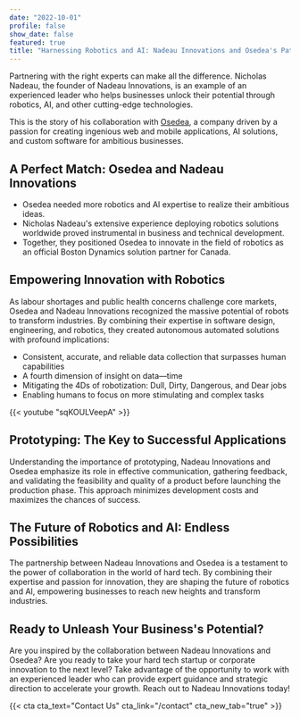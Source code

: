 ```yaml
---
date: "2022-10-01"
profile: false
show_date: false
featured: true
title: "Harnessing Robotics and AI: Nadeau Innovations and Osedea's Path to Innovation"
---
```


Partnering with the right experts can make all the difference. Nicholas Nadeau, the founder of Nadeau Innovations, is an example of an experienced leader who helps businesses unlock their potential through robotics, AI, and other cutting-edge technologies.

This is the story of his collaboration with [Osedea](https://www.osedea.com/), a company driven by a passion for creating ingenious web and mobile applications, AI solutions, and custom software for ambitious businesses.

## A Perfect Match: Osedea and Nadeau Innovations

- Osedea needed more robotics and AI expertise to realize their ambitious ideas.
- Nicholas Nadeau's extensive experience deploying robotics solutions worldwide proved instrumental in business and technical development.
- Together, they positioned Osedea to innovate in the field of robotics as an official Boston Dynamics solution partner for Canada.

## Empowering Innovation with Robotics

As labour shortages and public health concerns challenge core markets, Osedea and Nadeau Innovations recognized the massive potential of robots to transform industries. By combining their expertise in software design, engineering, and robotics, they created autonomous automated solutions with profound implications:

- Consistent, accurate, and reliable data collection that surpasses human capabilities
- A fourth dimension of insight on data—time
- Mitigating the 4Ds of robotization: Dull, Dirty, Dangerous, and Dear jobs
- Enabling humans to focus on more stimulating and complex tasks

{{< youtube "sqKOULVeepA" >}}

## Prototyping: The Key to Successful Applications

Understanding the importance of prototyping, Nadeau Innovations and Osedea emphasize its role in effective communication, gathering feedback, and validating the feasibility and quality of a product before launching the production phase. This approach minimizes development costs and maximizes the chances of success.

## The Future of Robotics and AI: Endless Possibilities

The partnership between Nadeau Innovations and Osedea is a testament to the power of collaboration in the world of hard tech. By combining their expertise and passion for innovation, they are shaping the future of robotics and AI, empowering businesses to reach new heights and transform industries.

## Ready to Unleash Your Business's Potential?

Are you inspired by the collaboration between Nadeau Innovations and Osedea? Are you ready to take your hard tech startup or corporate innovation to the next level? Take advantage of the opportunity to work with an experienced leader who can provide expert guidance and strategic direction to accelerate your growth. Reach out to Nadeau Innovations today!

{{< cta cta_text="Contact Us" cta_link="/contact" cta_new_tab="true" >}}
